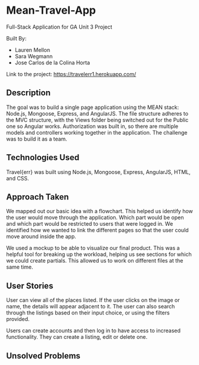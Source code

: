 # Mean-Travel-App
Full-Stack Application for GA Unit 3 Project

Built By:
* Lauren Mellon
* Sara Wegmann
* Jose Carlos de la Colina Horta

Link to the project: https://travelerr1.herokuapp.com/

## Description

The goal was to build a single page application using the MEAN stack: Node.js, Mongoose, Express, and AngularJS.  The file structure adheres to the MVC structure, with the Views folder being switched out for the Public one so Angular works.  Authorization was built in, so there are multiple models and controllers working together in the application.  The challenge was to build it as a team.

## Technologies Used

Travel{err} was built using Node.js, Mongoose, Express, AngularJS, HTML, and CSS.

## Approach Taken

We mapped out our basic idea with a flowchart.  This helped us identify how the user would move through the application.  Which part would be open and which part would be restricted to users that were logged in.  We identified how we wanted to link the different pages so that the user could move around inside the app.

We used a mockup to be able to visualize our final product. This was a helpful tool for breaking up the workload, helping us see sections for which we could create partials.  This allowed us to work on different files at the same time.

## User Stories
User can view all of the places listed.  If the user clicks on the image or name, the details will appear adjacent to it. The user can also search through the listings based on their input choice, or using the filters provided. 

Users can create accounts and then log in to have access to increased functionality.  They can create a listing, edit or delete one.  

## Unsolved Problems
